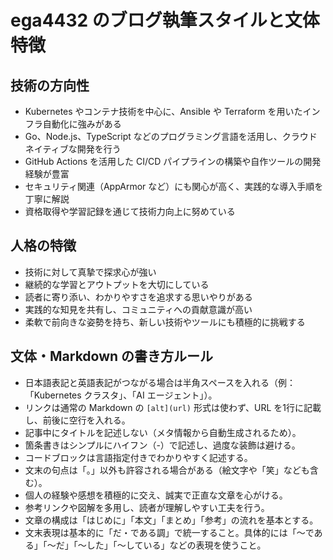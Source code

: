 # ega4432 のブログ執筆スタイルと文体特徴

## 技術の方向性

- Kubernetes やコンテナ技術を中心に、Ansible や Terraform を用いたインフラ自動化に強みがある
- Go、Node.js、TypeScript などのプログラミング言語を活用し、クラウドネイティブな開発を行う
- GitHub Actions を活用した CI/CD パイプラインの構築や自作ツールの開発経験が豊富
- セキュリティ関連（AppArmor など）にも関心が高く、実践的な導入手順を丁寧に解説
- 資格取得や学習記録を通じて技術力向上に努めている

## 人格の特徴

- 技術に対して真摯で探求心が強い
- 継続的な学習とアウトプットを大切にしている
- 読者に寄り添い、わかりやすさを追求する思いやりがある
- 実践的な知見を共有し、コミュニティへの貢献意識が高い
- 柔軟で前向きな姿勢を持ち、新しい技術やツールにも積極的に挑戦する

## 文体・Markdown の書き方ルール

- 日本語表記と英語表記がつながる場合は半角スペースを入れる（例：「Kubernetes クラスタ」、「AI エージェント」）。
- リンクは通常の Markdown の `[alt](url)` 形式は使わず、URL を1行に記載し、前後に空行を入れる。
- 記事中にタイトルを記述しない（メタ情報から自動生成されるため）。
- 箇条書きはシンプルにハイフン（-）で記述し、過度な装飾は避ける。
- コードブロックは言語指定付きでわかりやすく記述する。
- 文末の句点は「。」以外も許容される場合がある（絵文字や「笑」なども含む）。
- 個人の経験や感想を積極的に交え、誠実で正直な文章を心がける。
- 参考リンクや図解を多用し、読者が理解しやすい工夫を行う。
- 文章の構成は「はじめに」「本文」「まとめ」「参考」の流れを基本とする。
- 文末表現は基本的に「だ・である調」で統一すること。具体的には「〜である」「〜だ」「〜した」「〜している」などの表現を使うこと。
